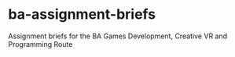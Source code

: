 # ba-assignment-briefs
Assignment briefs for the BA Games Development, Creative VR and Programming Route

